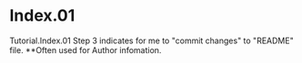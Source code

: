 # Index.01
Tutorial.Index.01
Step 3 indicates for me to "commit changes" to "README" file. **Often used for Author infomation.

